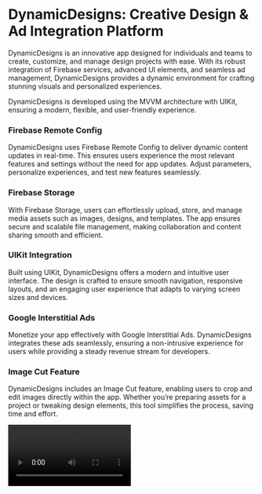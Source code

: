# DynamicDesigns: Creative Design & Ad Integration Platform
DynamicDesigns is an innovative app designed for individuals and teams to create, customize, and manage design projects with ease. With its robust integration of Firebase services, advanced UI elements, and seamless ad management, DynamicDesigns provides a dynamic environment for crafting stunning visuals and personalized experiences.


DynamicDesigns is developed using the MVVM architecture with UIKit, ensuring a modern, flexible, and user-friendly experience.

### Firebase Remote Config
DynamicDesigns uses Firebase Remote Config to deliver dynamic content updates in real-time. This ensures users experience the most relevant features and settings without the need for app updates. Adjust parameters, personalize experiences, and test new features seamlessly.

### Firebase Storage
With Firebase Storage, users can effortlessly upload, store, and manage media assets such as images, designs, and templates. The app ensures secure and scalable file management, making collaboration and content sharing smooth and efficient.

### UIKit Integration
Built using UIKit, DynamicDesigns offers a modern and intuitive user interface. The design is crafted to ensure smooth navigation, responsive layouts, and an engaging user experience that adapts to varying screen sizes and devices.

### Google Interstitial Ads
Monetize your app effectively with Google Interstitial Ads. DynamicDesigns integrates these ads seamlessly, ensuring a non-intrusive experience for users while providing a steady revenue stream for developers.

### Image Cut Feature
DynamicDesigns includes an Image Cut feature, enabling users to crop and edit images directly within the app. Whether you’re preparing assets for a project or tweaking design elements, this tool simplifies the process, saving time and effort.

<video src="https://github.com/user-attachments/assets/c4019c40-d66c-45e1-9a0a-9cf87ebdd8c9" width="250"/>







